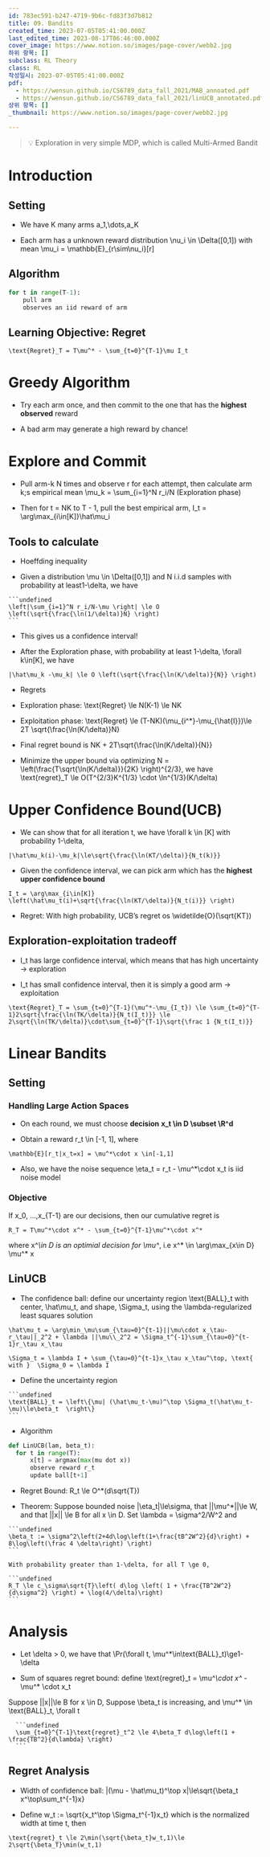 ```yaml
---
id: 783ec591-b247-4719-9b6c-fd83f3d7b812
title: 09. Bandits
created_time: 2023-07-05T05:41:00.000Z
last_edited_time: 2023-08-17T06:46:00.000Z
cover_image: https://www.notion.so/images/page-cover/webb2.jpg
하위 항목: []
subclass: RL Theory
class: RL
작성일시: 2023-07-05T05:41:00.000Z
pdf:
  - https://wensun.github.io/CS6789_data_fall_2021/MAB_annoated.pdf
  - https://wensun.github.io/CS6789_data_fall_2021/linUCB_annotated.pdf
상위 항목: []
_thumbnail: https://www.notion.so/images/page-cover/webb2.jpg

---
```


> 💡 Exploration in very simple MDP, which is called Multi-Armed Bandit

# Introduction

## Setting

*   We have K many arms a\_1,\dots,a\_K

*   Each arm has a unknown reward distribution \nu\_i \in \Delta(\[0,1]) with mean \mu\_i = \mathbb{E}\_{r\sim\nu\_i}\[r]

## Algorithm

```python
for t in range(T-1):
	pull arm
	observes an iid reward of arm
```

## Learning Objective: Regret

```undefined
\text{Regret}_T = T\mu^* - \sum_{t=0}^{T-1}\mu I_t
```

# Greedy Algorithm

*   Try each arm once, and then commit to the one that has the **highest observed** reward

*   A bad arm may generate a high reward by chance!

# Explore and Commit

*   Pull arm-k N times and observe r for each attempt, then calculate arm k;s empirical mean \mu\_k = \sum\_{i=1}^N r\_i/N (Exploration phase)

*   Then for t = NK to T - 1, pull the best empirical arm, I\_t = \arg\max\_{i\in\[K]}\hat\mu\_i

## Tools to calculate

*   Hoeffding inequality

  *   Given a distribution \mu \in \Delta(\[0,1]) and N i.i.d samples with probability at least1-\delta, we have

    ```undefined
    \left|\sum_{i=1}^N r_i/N-\mu \right| \le O \left(\sqrt{\frac{\ln(1/\delta)}N} \right)
    ```

  *   This gives us a confidence interval!

*   After the Exploration phase, with probability at least 1-\delta, \forall k\in\[K], we have

  ```undefined
  |\hat\mu_k -\mu_k| \le O \left(\sqrt{\frac{\ln(K/\delta)}{N}} \right)
  ```

*   Regrets

  *   Exploration phase: \text{Regret} \le N(K-1) \le NK

  *   Exploitation phase: \text{Regret} \le (T-NK)(\mu\_{i^\*}-\mu\_{\hat{I}})\le 2T \sqrt{\frac{\ln(K/\delta)}N}

  *   Final regret bound is NK + 2T\sqrt{\frac{\ln(K/\delta)}{N}}

  *   Minimize the upper bound via optimizing N = \left(\frac{T\sqrt{\ln(K/\delta)}}{2K} \right)^{2/3}, we have  \text{regret}\_T \le O(T^{2/3}K^{1/3} \cdot \ln^{1/3}(K/\delta)

# Upper Confidence Bound(UCB)

*   We can show that for all iteration t, we have \forall k \in \[K] with probability 1-\delta,

  ```undefined
  |\hat\mu_k(i)-\mu_k|\le\sqrt{\frac{\ln(KT/\delta)}{N_t(k)}}
  ```

*   Given the confidence interval, we can pick arm which has the **highest upper confidence bound**

  ```undefined
  I_t = \arg\max_{i\in[K]} \left(\hat\mu_t(i)+\sqrt{\frac{\ln(KT/\delta)}{N_t(i)}} \right)
  ```

*   Regret: With high probability, UCB’s regret os \widetilde{O}(\sqrt{KT})

## Exploration-exploitation tradeoff

*   I\_t has large confidence interval, which means that has high uncertainty → exploration

*   I\_t has small confidence interval, then it is simply a good arm → exploitation

  ```undefined
  \text{Regret}_T = \sum_{t=0}^{T-1}(\mu^*-\mu_{I_t}) \le \sum_{t=0}^{T-1}2\sqrt{\frac{\ln(TK/\delta)}{N_t(I_t)}} \le 2\sqrt{\ln(TK/\delta)}\cdot\sum_{t=0}^{T-1}\sqrt{\frac 1 {N_t(I_t)}}
  ```

# Linear Bandits

## Setting

### Handling Large Action Spaces

*   On each round, we must choose **decision** **x\_t \in D \subset \R^d**

*   Obtain a reward r\_t \in \[-1, 1], where

  ```undefined
  \mathbb{E}[r_t|x_t=x] = \mu^*\cdot x \in[-1,1]
  ```

*   Also, we have the noise sequence \eta\_t = r\_t - \mu^\*\cdot x\_t is iid noise model

### Objective

If x\_0, ...,x\_{T-1} are our decisions, then our cumulative regret is

```undefined
R_T = T\mu^*\cdot x^* - \sum_{t=0}^{T-1}\mu^*\cdot x^*
```

where x^*\in D is an optimial decision for \mu^*, i.e x^\* \in \arg\max\_{x\in D} \mu^\* x

## LinUCB

*   The confidence ball: define our uncertainty region \text{BALL}\_t with center, \hat\mu\_t, and shape, \Sigma\_t, using the \lambda-regularized least squares solution

  ```undefined
  \hat\mu_t = \arg\min_\mu\sum_{\tau=0}^{t-1}||\mu\cdot x_\tau-r_\tau||_2^2 + \lambda ||\mu\\_2^2 = \Sigma_t^{-1}\sum_{\tau=0}^{t-1}r_\tau x_\tau
  ```

  ```undefined
  \Sigma_t = \lambda I + \sum_{\tau=0}^{t-1}x_\tau x_\tau^\top, \text{ with }  \Sigma_0 = \lambda I
  ```

  *   Define the uncertainty region

    ```undefined
    \text{BALL}_t = \left\{\mu| (\hat\mu_t-\mu)^\top \Sigma_t(\hat\mu_t-\mu)\le\beta_t  \right\}
    ```

*   Algorithm

  ```python
  def LinUCB(lam, beta_t):
  	for t in range(T):
  		x[t] = argmax(max(mu dot x))
  		observe reward r_t
  		update ball[t+1]
  ```

*   Regret Bound: R\_t \le O^\*(d\sqrt{T})

  *   Theorem: Suppose bounded noise |\eta\_t|\le\sigma, that ||\mu^\*||\le W, and that ||x|| \le B for all x \in D. Set \lambda = \sigma^2/W^2 and

    ```undefined
    \beta_t := \sigma^2\left(2+4d\log\left(1+\frac{tB^2W^2}{d}\right) + 8\log\left(\frac 4 \delta\right) \right)
    ```

    With probability greater than 1-\delta, for all T \ge 0,

    ```undefined
    R_T \le c_\sigma\sqrt{T}\left( d\log \left( 1 + \frac{TB^2W^2}{d\sigma^2} \right) + \log(4/\delta)\right)
    ```

# Analysis

*   Let \delta > 0, we have that \Pr(\forall t, \mu^\*\in\text{BALL}\_t)\ge1-\delta

*   Sum of squares regret bound: define \text{regret}\_t = \mu^*\cdot x^* - \mu^\* \cdot x\_t

  Suppose ||x||\le B  for x \in D, Suppose \beta\_t is increasing, and \mu^\* \in \text{BALL}\_t, \forall t

      ```undefined
      \sum_{t=0}^{T-1}\text{regret}_t^2 \le 4\beta_T d\log\left(1 + \frac{TB^2}{d\lambda} \right)
      ```

## Regret Analysis

*   Width of confidence ball: |(\mu - \hat\mu\_t)^\top x|\le\sqrt{\beta\_t x^\top\sum\_t^{-1}x}

*   Define w\_t := \sqrt{x\_t^\top \Sigma\_t^{-1}x\_t} which is the normalized width at time t, then

  ```undefined
  \text{regret}_t \le 2\min(\sqrt{\beta_t}w_t,1)\le 2\sqrt{\beta_T}\min(w_t,1)
  ```

